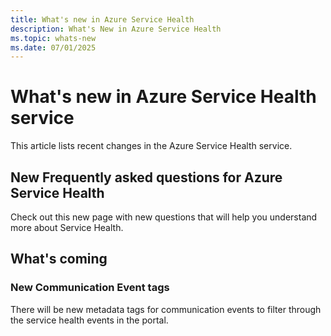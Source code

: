 ```yaml
---
title: What's new in Azure Service Health
description: What's New in Azure Service Health
ms.topic: whats-new
ms.date: 07/01/2025
---
```


# What's new in Azure Service Health service

This article lists recent changes in the Azure Service Health service. 

## New Frequently asked questions for Azure Service Health
Check out this new page with new questions that will help you understand more about Service Health.


## What's coming

### New Communication Event tags
There will be new metadata tags for communication events to filter through the service health events in the portal.


